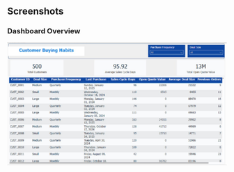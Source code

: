 ## Screenshots  

### Dashboard Overview 
![Dashboard Overview](https://github.com/SuperfiedStudd/Power-BI-Customer-Buying-Habits-App/blob/main/docs/dashboard_overview.png?raw=true)   
